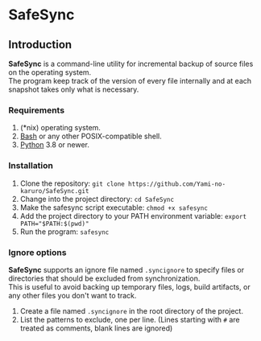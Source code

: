 # SafeSync

## Introduction

**SafeSync** is a command-line utility for incremental backup of source files on the operating system.  
The program keep track of the version of every file internally and at each snapshot takes only what is necessary.

### Requirements

1. (*nix) operating system.
2. [Bash](https://www.gnu.org/software/bash/) or any other POSIX-compatible shell.
3. [Python](https://www.python.org/) 3.8 or newer.

### Installation

1. Clone the repository: `git clone https://github.com/Yami-no-karuro/SafeSync.git`
2. Change into the project directory: `cd SafeSync`
3. Make the safesync script executable: `chmod +x safesync`
4. Add the project directory to your PATH environment variable: `export PATH="$PATH:$(pwd)"`  
5. Run the program: `safesync`

### Ignore options

**SafeSync** supports an ignore file named `.syncignore` to specify files or directories that should be excluded from synchronization.  
This is useful to avoid backing up temporary files, logs, build artifacts, or any other files you don't want to track.

1. Create a file named `.syncignore` in the root directory of the project.
2. List the patterns to exclude, one per line. (Lines starting with `#` are treated as comments, blank lines are ignored)
